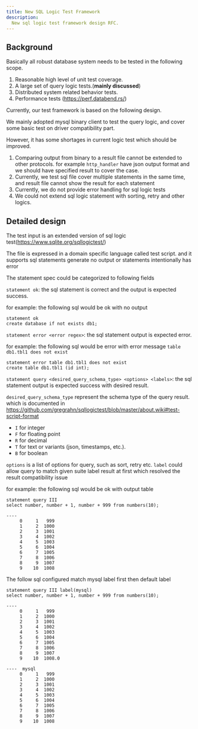 ```yaml
---
title: New SQL Logic Test Framework
description:
  New sql logic test framework design RFC.
---
```



## Background

Basically all robust database system needs to be tested in the following scope.

1. Reasonable high level of unit test coverage.
2. A large set of query logic tests.(**mainly discussed**)
3. Distributed system related behavior tests.
4. Performance tests (https://perf.databend.rs/)

Currently, our test framework is based on the following design.

We mainly adopted mysql binary client to test the query logic, and cover some basic test on driver compatibility part.

However, it has some shortages in current logic test which should be improved.

1. Comparing output from binary to a result file cannot be extended to other protocols. for example `http_handler` have json output format and we should have specified result to cover the case.
2. Currently, we test sql file cover multiple statements in the same time, and result file cannot show the result for each statement
3. Currently, we do not provide error handling for sql logic tests
4. We could not extend sql logic statement with sorting, retry and other logics.

## Detailed design

The test input is an extended version of sql logic test(https://www.sqlite.org/sqllogictest/)

The file is expressed in a domain specific language called test script. and it supports sql statements generate no output or statements intentionally has error

The statement spec could be categorized to following fields

`statement ok`: the sql statement is correct and the output is expected success.
  
for example: the following sql would be ok with no output
  
```text
statement ok
create database if not exists db1;
```

`statement error <error regex>`: the sql statement output is expected error.
  
for example: the following sql would be error with error message `table db1.tbl1 does not exist`
 
```text
statement error table db1.tbl1 does not exist
create table db1.tbl1 (id int);
```

`statement query <desired_query_schema_type> <options> <labels>`: the sql statement output is expected success with desired result.

`desired_query_schema_type` represent the schema type of the query result. which is documented in https://github.com/gregrahn/sqllogictest/blob/master/about.wiki#test-script-format

- `I` for integer
- `F` for floating point
- `R` for decimal
- `T` for text or variants (json, timestamps, etc.).
- `B` for boolean

`options` is a list of options for query, such as sort, retry etc.
`label` could allow query to match given suite label result at first which resolved the result compatibility issue

for example: the following sql would be ok with output table
  
```text
statement query III
select number, number + 1, number + 999 from numbers(10);

----
     0     1   999
     1     2  1000
     2     3  1001
     3     4  1002
     4     5  1003
     5     6  1004
     6     7  1005
     7     8  1006
     8     9  1007
     9    10  1008  
```

The follow sql configured match mysql label first then default label

```text
statement query III label(mysql)
select number, number + 1, number + 999 from numbers(10);

----
     0     1   999
     1     2  1000
     2     3  1001
     3     4  1002
     4     5  1003
     5     6  1004
     6     7  1005
     7     8  1006
     8     9  1007
     9    10  1008.0

----  mysql
     0     1   999
     1     2  1000
     2     3  1001
     3     4  1002
     4     5  1003
     5     6  1004
     6     7  1005
     7     8  1006
     8     9  1007
     9    10  1008
```
